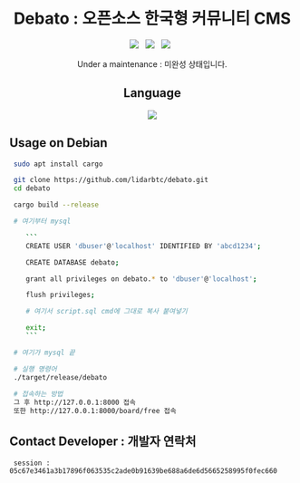 <div align=center>
 
# Debato : 오픈소스 한국형 커뮤니티 CMS
 <p>
 <img src="https://img.shields.io/github/stars/lidarbtc/dongbaek-life?color=%23DF0067&style=for-the-badge"/> &nbsp;
 <img src="https://img.shields.io/github/forks/lidarbtc/dongbaek-life?color=%239999FF&style=for-the-badge"/> &nbsp;
 <img src="https://img.shields.io/github/license/lidarbtc/dongbaek-life?color=%23E8E8E8&style=for-the-badge"/> &nbsp;

Under a maintenance : 미완성 상태입니다.

## Language</br>

<img src="https://img.shields.io/badge/Rust-black?style=for-the-badge&logo=rust&logoColor=#E57324"/></br>

</div>

## Usage on Debian

```sh
 sudo apt install cargo

 git clone https://github.com/lidarbtc/debato.git
 cd debato

 cargo build --release

 # 여기부터 mysql

    ```
    CREATE USER 'dbuser'@'localhost' IDENTIFIED BY 'abcd1234';

    CREATE DATABASE debato;

    grant all privileges on debato.* to 'dbuser'@'localhost';

    flush privileges;

    # 여기서 script.sql cmd에 그대로 복사 붙여넣기

    exit;
    ```

 # 여기가 mysql 끝

 # 실행 명령어
 ./target/release/debato
 
 # 접속하는 방법
 그 후 http://127.0.0.1:8000 접속
 또한 http://127.0.0.1:8000/board/free 접속

```

## Contact Developer : 개발자 연락처

```
 session : 05c67e3461a3b17896f063535c2ade0b91639be688a6de6d5665258995f0fec660
```
